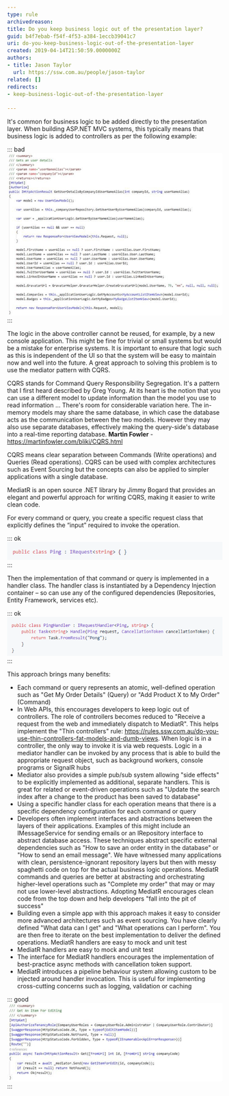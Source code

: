```yaml
---
type: rule
archivedreason: 
title: Do you keep business logic out of the presentation layer?
guid: b4f7ebab-f54f-4f53-a384-1eccb39041c7
uri: do-you-keep-business-logic-out-of-the-presentation-layer
created: 2019-04-14T21:50:59.0000000Z
authors:
- title: Jason Taylor
  url: https://ssw.com.au/people/jason-taylor
related: []
redirects:
- keep-business-logic-out-of-the-presentation-layer

---
```


It's common for business logic to be added directly to the presentation layer. When building ASP.NET MVC systems, this typically means that business logic is added to controllers as per the following example:

<!--endintro-->

::: bad  
![Figure: Bad example - Although this application clearly has repository and business logic layers, the logic that orchestrates these dependencies is in the ASP.NET Controller and is difficult to reuse](business-logic-presentation-layer-bad.png)  
:::  

The logic in the above controller cannot be reused, for example, by a new console application. This might be fine for trivial or small systems but would be a mistake for enterprise systems. It is important to ensure that logic such as this is independent of the UI so that the system will be easy to maintain now and well into the future. A great approach to solving this problem is to use the mediator pattern with CQRS.

CQRS stands for Command Query Responsibility Segregation. It's a pattern that I first heard described by Greg Young. At its heart is the notion that you can use a different model to update information than the model you use to read information
...
There's room for considerable variation here. The in-memory models may share the same database, in which case the database acts as the communication between the two models. However they may also use separate databases, effectively making the query-side's database into a real-time reporting database.
 **Martin Fowler** - https://martinfowler.com/bliki/CQRS.html

CQRS means clear separation between Commands (Write operations) and Queries (Read operations).
CQRS can be used with complex architectures such as Event Sourcing but the concepts can also be applied to simpler applications with a single database.

MediatR is an open source .NET library by Jimmy Bogard that provides an elegant and powerful approach for writing CQRS, making it easier to write clean code.

For every command or query, you create a specific request class that explicitly defines the “input” required to invoke the operation.

::: ok  
![Figure: (from MediatR docs) A Simple Request class](business-logic-presentation-layer-simple.png)  
:::  

Then the implementation of that command or query is implemented in a handler class. The handler class is instantiated by a Dependency Injection container – so can use any of the configured dependencies (Repositories, Entity Framework, services etc).

::: ok  
![Figure: A handler class](business-logic-presentation-layer-handler.png)  
:::  

This approach brings many benefits:

* Each command or query represents an atomic, well-defined operation such as "Get My Order Details" (Query) or "Add Product X to My Order" (Command)
* In Web APIs, this encourages developers to keep logic out of controllers. The role of controllers becomes reduced to "Receive a request from the web and immediately dispatch to MediatR". This helps implement the "Thin controllers" rule:  https://rules.ssw.com.au/do-you-use-thin-controllers-fat-models-and-dumb-views. When logic is in a controller, the only way to invoke it is via web requests. Logic in a mediator handler can be invoked by any process that is able to build the appropriate request object, such as background workers, console programs or SignalR hubs
* Mediator also provides a simple pub/sub system allowing "side effects" to be explicitly implemented as additional, separate handlers. This is great for related or event-driven operations such as "Update the search index after a change to the product has been saved to database"
* Using a specific handler class for each operation means that there is a specific dependency configuration for each command or query
* Developers often implement interfaces and abstractions between the layers of their applications. Examples of this might include an IMessageService for sending emails or an IRepository interface to abstract database access. These techniques abstract specific external dependencies such as "How to save an order entity in the database" or "How to send an email message". We have witnessed many applications with clean, persistence-ignorant repository layers but then with messy spaghetti code on top for the actual business logic operations. MediatR commands and queries are better at abstracting and orchestrating higher-level operations such as "Complete my order" that may or may not use lower-level abstractions. Adopting MediatR encourages clean code from the top down and help developers "fall into the pit of success"
* Building even a simple app with this approach makes it easy to consider more advanced architectures such as event sourcing. You have clearly defined "What data can I get" and "What operations can I perform". You are then free to iterate on the best implementation to deliver the defined operations. MediatR handlers are easy to mock and unit test
* MediatR handlers are easy to mock and unit test
* The interface for MediatR handlers encourages the implementation of best-practice async methods with cancellation token support.
* MediatR introduces a pipeline behaviour system allowing custom to be injected around handler invocation. This is useful for implementing cross-cutting concerns such as logging, validation or caching


::: good  
![Figure: Good example - MediatR simplifies the dependencies injected into the controller. The incoming web request is simply mapped directly to a MediatR request that orchestrates all the logic for this operation. The implementation and dependencies needed to complete “GetItemForEdit” are free to change without needing to change the controller class](business-logic-presentation-layer-good.png)  
:::
